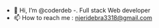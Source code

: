 - 👋 Hi, I’m @coderdeb
-. Full stack Web developer 
- 📫 How to reach me : njeridebra3318@gmail.com

<!---
Debzzz888/Debzzz888 is a ✨ special ✨ repository because its `README.md` (this file) appears on your GitHub profile.
You can click the Preview link to take a look at your changes.
--->
